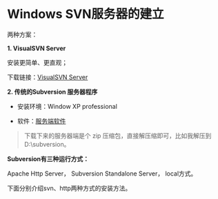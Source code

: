 # Windows SVN服务器的建立
两种方案：

**1. VisualSVN Server**		

安装更简单、更直观；	
	
下载链接：[VisualSVN Server](http://www.visualsvn.com/server/download/)


**2. 传统的Subversion 服务器程序**

- 安装环境：Window XP professional     

- 软件：[服务端软件](http://subversion.tigris.org/) 
 
> 下载下来的服务器端是个 zip 压缩包，直接解压缩即可，比如我解压到 D:\subversion。 

**Subversion有三种运行方式：**
		
Apache Http Server，
Subversion Standalone Server，
local方式。 

下面分别介绍svn、http两种方式的安装方法。